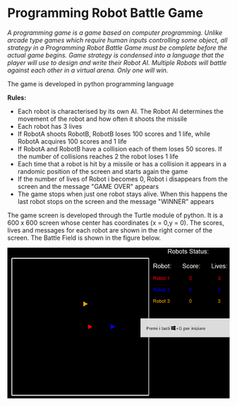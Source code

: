 # Programming Robot Battle Game

*A programming game is a game based on computer programming. Unlike arcade type games which require human inputs controlling some object, all strategy in a Programming Robot Battle Game must be complete before the actual game begins. Game strategy is condensed into a language that the player will use to design and write their Robot AI.  Multiple Robots will battle against each other in a virtual arena. Only one will win.*

The game is developed in python programming language

**Rules:**
- Each robot is characterised by its own AI. The Robot AI determines the movement of the robot and how often it shoots the missile
- Each robot has 3 lives
- If RobotA shoots RobotB, RobotB loses 100 scores and 1 life, while RobotA acquires 100 scores and 1 life
- If RobotA and RobotB have a collision each of them loses 50 scores. If the number of collisions reaches 2 the robot loses 1 life
- Each time that a robot is hit by a missile or has a collision it appears in a randomic position of the screen and starts again the game
- If the number of lives of Robot i becomes 0, Robot i disappears from the screen and the message "GAME OVER" appears
- The game stops when just one robot stays alive. When this happens the last robot stops on the screen and the message "WINNER" appears

The game screen is developed through the Turtle module of python. It is a 600 x 600 screen whose center has coordinates (x = 0,y = 0). The scores, lives and messages for each robot are shown in the right corner of the screen. The Battle Field is shown in the figure below.

![Screenshot](BattleField.png)
